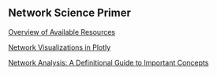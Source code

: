 ## Network Science Primer

  [Overview of Available Resources](network-science.org)

  [Network Visualizations in Plotly](https://plotly.com/python/network-graphs/)

  [Network Analysis: A Definitional Guide to Important Concepts](https://academic.oup.com/edited-volume/41258/chapter-abstract/350834799?redirectedFrom=fulltext)

 
